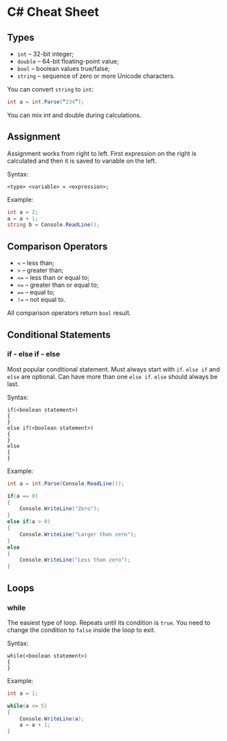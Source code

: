 # C# Cheat Sheet

## Types
*	`int` – 32-bit integer;
*	`double` – 64-bit floating-point value;
*	`bool` – boolean values true/false;
*	`string` – sequence of zero or more Unicode characters.

You can convert `string` to `int`:
```csharp
int a = int.Parse(“234”);
```

You can mix int and double during calculations. 

## Assignment
Assignment works from right to left. First expression on the right is calculated and then it is saved to variable on the left.

Syntax:
```
<type> <variable> = <expression>;
```

Example:
```csharp
int a = 2;
a = a + 1;
string b = Console.ReadLine();
```

## Comparison Operators 
*	`<` – less than;
*	`>` – greater than;
*	`<=` – less than or equal to;
*	`>=` – greater than or equal to;
*	`==` – equal to;
*	`!=` – not equal to.

All comparison operators return `bool` result.

## Conditional Statements
### if - else if - else
Most popular conditional statement. Must always start with `if`. `else if` and `else` are optional. Can have more than one `else if`. `else` should always be last.

Syntax:
```
if(<boolean statement>)
{
}
else if(<boolean statement>)
{
}
else
{
}
```

Example:
```csharp
int a = int.Parse(Console.ReadLine());  

if(a == 0) 
{
    Console.WriteLine("Zero");
}
else if(a > 0)
{
    Console.WriteLine("Larger than zero");
}
else
{
    Console.WriteLine("Less than zero");
}
```

## Loops
### while
The easiest type of loop. Repeats until its condition is `true`. You need to change the condition to `false` inside the loop to exit.

Syntax:
```
while(<boolean statement>)
{
}
```

Example:
```csharp
int a = 1;

while(a <= 5)
{
    Console.WriteLine(a);
    a = a + 1;
}
```
